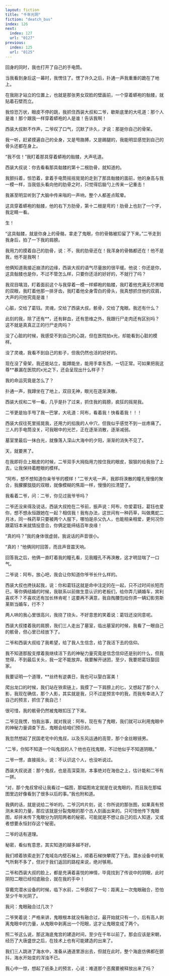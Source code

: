 ```yaml
---
layout: fiction
title: "千年光阴"
fiction: "deatch_bus"
index: 126
next:
  index: 127
  url: "0127"
previous:
  index: 125
  url: "0125"
---
```

回身的同时，我也打开了自己的手电筒。

当我看到身后这一幕时，我愣住了。愣了许久之后，扑通一声我重重的跪在了地上。

在我刚才站立的位置上，也就是那张男女双脸的壁画前，一个穿着蟒袍的骷髅，就贴着石壁而立。

我惊恐万状，眼皮不停的跳，我抓住西装大叔和二爷，歇斯底里的大吼道：那个人是谁！那个跟我一样穿着蟒袍的人是谁！告诉我啊！

西装大叔默不作声，二爷叹了口气，沉默了许久，才说：那是你自己的骨架。

我一听，赶紧摸遍自己的全身，又是甩胳膊，又是踢腿的，我能明显感觉到自己的骨头还都在身上。

“我不信！”我盯着那具穿着蟒袍的骷髅，大声吼道。

西装大叔说：你去看看那具骷髅的第十二根肋骨，就知道的。

我颤抖着，惊恐着，拿着手电筒摇摇晃晃的走到了那具骷髅的面前，他的身高与我一模一样，当我低头看向他的肋骨之时，只觉得后脑勺上传来一记重击！

我甚至明显听到了大脑中传来嗡的一声响，整个人都差点眩晕。

这具穿着蟒袍的骷髅，他的右下方肋骨，第十二根是弯的！肋骨上也刻了一个字，我定睛一看。

生！

“这具骷髅，就是你身上的骨骼，拿走了鬼眼，你的骨骼被扣留了下来。”二爷走到我身后，拍了一下我的肩膀。

我用力的摸着自己的肋骨，说：不，我的肋骨还在！我浑身的骨骼都还在！他不是我，他不是我啊！

他俩知道我接近崩溃的边缘，西装大叔的语气尽量放的很平缓。他说：你还是你，这具骷髅也是你，不过不管怎么样，只要你还活的好好的，不就行了吗？

我双目噙泪，盯着面前这个与我穿着一模一样蟒袍的骷髅，我盯着他充满无尽黑暗的双眼，我盯着他那一排牙齿，我盯着他全身雪白的骨头，我真想抓住他的双肩，大声的问他究竟是谁！

心脏，交给了葛钰。灵魂，交给了西装大叔。骸骨，交给了鬼眼。我还有什么？

此刻的我，除了还有**，还有鲜血，还有思维之外，我跟行尸走肉还有区别吗？这不就是真真正正的行尸走肉吗？

没了心脏的时候，我感受不到自己的心跳，但在医院拍x光，却能看到心脏的模样。

没了灵魂，我看不到自己的影子，但我仍然也活的好好的。

现在没了骨架，我还能站立，能蹲能坐，能用手拿东西，一切正常。可如果把我这尊**暴漏在医院的x光之下，还会呈现出什么样子？

我的命运究竟是怎么了？

扑通一声，我蹲坐在了地上，双目无神，眼光在逐渐涣散。

西装大叔和二爷一看，几乎是扑了过来，抓住我的肩膀，疯狂的摇晃我。

二爷更是抬手甩了我一巴掌，大吼道：阿布，看着我！快看着我！！！

西装大叔往死里摇晃我，还用力的掐我的人中穴，但我似乎感觉不到一丝疼痛了。三人的手电筒没关，可我眼中的光芒，正在逐渐消散，逐渐减弱。

墓室里最后一抹白光，就像落入深山大海中的夕阳，渐渐的消失不见了。

天，就要黑了。

在我即将合上眼皮的时候，二爷双手大拇指用力按住我的眼皮，狠狠的给我抬了上去，让我保持着瞪眼的模样。

“阿布，想不想知道你亲爷爷的模样！”二爷大吼一声，我即将涣散的瞳孔慢慢的聚合，我朦朦胧胧的双眼，就像模糊的焦距一样，慢慢的拉清楚了。

我看着二爷，问：二爷，你见过我爷爷吗？

二爷还没来得及说话，西装大叔抢在二爷前，振声说：阿布，你爱葛钰，葛钰也爱你，想不想永恒跟她在一起？相信我！我有办法，这世间有一种药草，叫做鹰蛇二月冰，同一株药草只要被两个人服下，哪怕是杀父仇人，也能相亲相爱，更何况你跟葛钰本来就情投意合，你俩定能缔结百年良缘！

“真的吗？”我的身体很虚弱，我说话的声音很小。

“真的！”他俩同时回答，而且声音震天响。

回答我之后，他俩一直盯着我的瞳孔看，见我瞳孔不再涣散，这才明显喘了一口气。

二爷说：阿布，放心吧，我会让你知道你爷爷长什么样的。

西装大叔也搀扶起我，说：你和葛钰这就是命中注定的在一起，只不过时间长短而已，等你俩结婚的时候，我联系以前做生意认识的老板们，给你弄几辆婚车，宾利喜欢不？不喜欢还有加长林肯呢！这要再不满意，我自掏腰包给你弄一辆幻影劳斯莱斯当婚车，行不？

两人哄的我心里很高兴，我挠了挠头，不好意思的笑着说：葛钰还没同意呢。

西装大叔搂着我的肩膀，我们三人走出了墓室，临出墓室的时候，我看了一眼自己的骸骨，但心里已经放下了。

二爷和西装大叔给了我希望，给了我人生信念，给了我活下去的信仰。

我不知道那股支撑着我继续活下去的神秘力量究竟是信念信仰还是别的什么，但我觉得，不到最后关头，我一定不能放弃。我要解开谜团，至少，我要把葛钰娶回家。

我要证明一个道理，**丝终有逆袭日，我也可以娶白富美！

爬出龙口的时候，我们站在铁索链上，我摸了一下肩膀上的匕，又想起了那个人影，我现在确信，那个人影，其实就是我，只不过是预言中的我，而我有幸进入了自己的预言，抓住了我自己！

很可惜，我的骸骨仍然被鬼眼扣压了下来。

二爷见我愣，怕我出事，就对我说：阿布，现在有了鬼眼，我们就可以利用鬼眼中的神秘力量调查下去，鬼眼会给咱们预示的。

我忽然想起了民国老宅中的鬼叔，以及东风运通的高管，那个金丝眼镜男。

“二爷，你知不知道一个叫鬼叔的人？他也在找鬼眼，不过他似乎不知道阴眼。”

二爷一愣，直接摇头，说：不认识这个人，也没听说过。

西装大叔说道：那个鬼叔，也是高深莫测，本事绝对在海伯之上，估计能和二爷有一拼。

“对，那个鬼叔曾经让我看过一幅图，那幅图肯定就是在说鬼眼的，而且我在那幅图里边好像看到了很多以后的事。”我也附和道。

我俩的话，就是说给二爷听的。二爷沉吟片刻，说：你所说的那张图，如果真有预测未来的力量，那应该就是分裂鬼眼的那个古人刻画出来的。只可惜他传下鬼眼图，却并未传下鬼眼分为阴阳两者的秘密。可能就是不想让自己的后人知道，又或者想要永恒封存这个秘密。

二爷的话有道理。

秘密，看似有意思，其实知道的越多越不好。

我们顺着铁索走到了鬼域岛内壁石梯上，顺着石梯快攀爬了下去。潜水设备中的氧气所剩不多了，但对于我们返回的路程来说，绝对够用。

二爷和西装大叔的脸上，都是充满着喜悦的神情，毕竟找到了传说中的阴眼，此时阴阳二眼已经彻底融合，就在我的手中！

穿戴完潜水设备的时候，临下水前，二爷感叹了一句：距离上一次鬼眼融合，恐怕至少千年光阴了。

我问：鬼眼融合过几次？

二爷笑着说：严格来讲，鬼眼根本就没有融合过，最开始就只有一个。后有高人剥离鬼眼中的力量，从鬼眼中剥离出一个阳眼，这才让鬼眼变成了两个。

照二爷这么说，那这海底鬼宫的建造时间，至少在千年以前了。那会应该是宋朝，经历了大唐盛世之后，在技术上也有可能建造的出来了。

我们三人跳进了海水中，准备从通道里游出去，但就在此时，整个海底仿佛都在颤抖，海水开始变的浑浊不已。

我心中一惊，想起了纸条上的预言，心说：难道那个恶魔要被释放出来了吗？